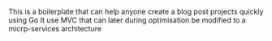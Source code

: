 This is a boilerplate that can help anyone create a blog post projects quickly using Go
It use MVC that can later during optimisation be modified to a micrp-services architecture